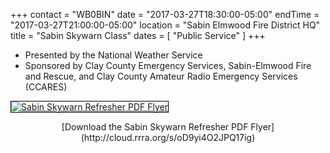 +++
contact = "WB0BIN"
date = "2017-03-27T18:30:00-05:00"
endTime = "2017-03-27T21:00:00-05:00"
location = "Sabin Elmwood Fire District HQ"
title = "Sabin Skywarn Class"
dates = [ "Public Service" ]
+++
* Presented by the National Weather Service
* Sponsored by Clay County Emergency Services, Sabin-Elmwood Fire and Rescue, and Clay County Amateur Radio Emergency Services (CCARES)

<a data-flickr-embed="true"  href="http://cloud.rrra.org/s/oD9yi4O2JPQ17ig" title="Download the Sabin Skywarn Refresher PDF Flyer"><img src="https://c1.staticflickr.com/1/631/32557003916_b38e78b513_z.jpg" style="border:1px solid black" alt="Sabin Skywarn Refresher PDF Flyer"></a><script async src="//embedr.flickr.com/assets/client-code.js" charset="utf-8"></script>
<div style="text-align: center;">[Download the Sabin Skywarn Refresher PDF Flyer](http://cloud.rrra.org/s/oD9yi4O2JPQ17ig)</div>

